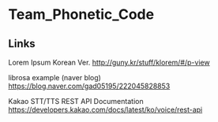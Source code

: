 # Team_Phonetic_Code

## Links

Lorem Ipsum Korean Ver. http://guny.kr/stuff/klorem/#/p-view

librosa example (naver blog) https://blog.naver.com/gad05195/222045828853

Kakao STT/TTS REST API Documentation https://developers.kakao.com/docs/latest/ko/voice/rest-api
